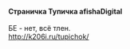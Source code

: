 <strong>Страничка Тупичка afishaDigital</strong>
<br/><br /> 
БЕ - нет, всё тлен.<br />
http://k206i.ru/tupichok/
